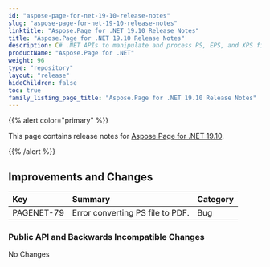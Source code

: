 ```yaml
---
id: "aspose-page-for-net-19-10-release-notes"
slug: "aspose-page-for-net-19-10-release-notes"
linktitle: "Aspose.Page for .NET 19.10 Release Notes"
title: "Aspose.Page for .NET 19.10 Release Notes"
description: C# .NET APIs to manipulate and process PS, EPS, and XPS files. This page contains new Aspose.Page for .NET features, enhancement, and bug fixes in 2019, version 19.10.
productName: "Aspose.Page for .NET"
weight: 96
type: "repository"
layout: "release"
hideChildren: false
toc: true
family_listing_page_title: "Aspose.Page for .NET 19.10 Release Notes"
---
```


{{% alert color="primary" %}} 

This page contains release notes for [Aspose.Page for .NET 19.10](https://www.nuget.org/packages/Aspose.Page/19.10.0).

{{% /alert %}} 
## **Improvements and Changes**

|**Key**|**Summary**|**Category**|
| :- | :- | :- |
|PAGENET-79|Error converting PS file to PDF.|Bug|
### **Public API and Backwards Incompatible Changes**
No Changes
